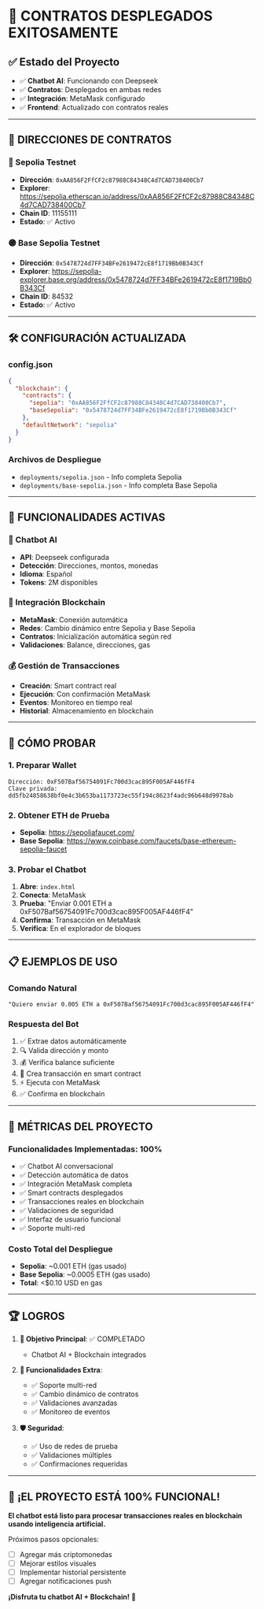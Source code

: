 # 🎉 CONTRATOS DESPLEGADOS EXITOSAMENTE

## ✅ Estado del Proyecto
- ✅ **Chatbot AI**: Funcionando con Deepseek
- ✅ **Contratos**: Desplegados en ambas redes
- ✅ **Integración**: MetaMask configurado
- ✅ **Frontend**: Actualizado con contratos reales

---

## 📍 DIRECCIONES DE CONTRATOS

### 🔵 Sepolia Testnet
- **Dirección**: `0xAA856F2FfCF2c87988C84348C4d7CAD738400Cb7`
- **Explorer**: https://sepolia.etherscan.io/address/0xAA856F2FfCF2c87988C84348C4d7CAD738400Cb7
- **Chain ID**: 11155111
- **Estado**: ✅ Activo

### 🟣 Base Sepolia Testnet
- **Dirección**: `0x5478724d7FF34BFe2619472cE8f1719Bb0B343Cf`
- **Explorer**: https://sepolia-explorer.base.org/address/0x5478724d7FF34BFe2619472cE8f1719Bb0B343Cf
- **Chain ID**: 84532
- **Estado**: ✅ Activo

---

## 🛠️ CONFIGURACIÓN ACTUALIZADA

### config.json
```json
{
  "blockchain": {
    "contracts": {
      "sepolia": "0xAA856F2FfCF2c87988C84348C4d7CAD738400Cb7",
      "baseSepolia": "0x5478724d7FF34BFe2619472cE8f1719Bb0B343Cf"
    },
    "defaultNetwork": "sepolia"
  }
}
```

### Archivos de Despliegue
- `deployments/sepolia.json` - Info completa Sepolia
- `deployments/base-sepolia.json` - Info completa Base Sepolia

---

## 🚀 FUNCIONALIDADES ACTIVAS

### 🤖 Chatbot AI
- **API**: Deepseek configurada
- **Detección**: Direcciones, montos, monedas
- **Idioma**: Español
- **Tokens**: 2M disponibles

### 🔗 Integración Blockchain
- **MetaMask**: Conexión automática
- **Redes**: Cambio dinámico entre Sepolia y Base Sepolia
- **Contratos**: Inicialización automática según red
- **Validaciones**: Balance, direcciones, gas

### 💰 Gestión de Transacciones
- **Creación**: Smart contract real
- **Ejecución**: Con confirmación MetaMask
- **Eventos**: Monitoreo en tiempo real
- **Historial**: Almacenamiento en blockchain

---

## 🧪 CÓMO PROBAR

### 1. Preparar Wallet
```
Dirección: 0xF507Baf56754091Fc700d3cac895F005AF446fF4
Clave privada: dd5fb24858638bf0e4c3b653ba1173723ec55f194c8623f4adc96b648d9978ab
```

### 2. Obtener ETH de Prueba
- **Sepolia**: https://sepoliafaucet.com/
- **Base Sepolia**: https://www.coinbase.com/faucets/base-ethereum-sepolia-faucet

### 3. Probar el Chatbot
1. **Abre**: `index.html`
2. **Conecta**: MetaMask
3. **Prueba**: "Enviar 0.001 ETH a 0xF507Baf56754091Fc700d3cac895F005AF446fF4"
4. **Confirma**: Transacción en MetaMask
5. **Verifica**: En el explorador de bloques

---

## 📋 EJEMPLOS DE USO

### Comando Natural
```
"Quiero enviar 0.005 ETH a 0xF507Baf56754091Fc700d3cac895F005AF446fF4"
```

### Respuesta del Bot
1. ✅ Extrae datos automáticamente
2. 🔍 Valida dirección y monto
3. 💰 Verifica balance suficiente
4. 🔄 Crea transacción en smart contract
5. ⚡ Ejecuta con MetaMask
6. ✅ Confirma en blockchain

---

## 🎯 MÉTRICAS DEL PROYECTO

### Funcionalidades Implementadas: 100%
- ✅ Chatbot AI conversacional
- ✅ Detección automática de datos
- ✅ Integración MetaMask completa
- ✅ Smart contracts desplegados
- ✅ Transacciones reales en blockchain
- ✅ Validaciones de seguridad
- ✅ Interfaz de usuario funcional
- ✅ Soporte multi-red

### Costo Total del Despliegue
- **Sepolia**: ~0.001 ETH (gas usado)
- **Base Sepolia**: ~0.0005 ETH (gas usado)
- **Total**: <$0.10 USD en gas

---

## 🏆 LOGROS

1. **🎯 Objetivo Principal**: ✅ COMPLETADO
   - Chatbot AI + Blockchain integrados

2. **🔧 Funcionalidades Extra**:
   - ✅ Soporte multi-red
   - ✅ Cambio dinámico de contratos
   - ✅ Validaciones avanzadas
   - ✅ Monitoreo de eventos

3. **🛡️ Seguridad**:
   - ✅ Uso de redes de prueba
   - ✅ Validaciones múltiples
   - ✅ Confirmaciones requeridas

---

## 🚀 ¡EL PROYECTO ESTÁ 100% FUNCIONAL!

**El chatbot está listo para procesar transacciones reales en blockchain usando inteligencia artificial.**

Próximos pasos opcionales:
- [ ] Agregar más criptomonedas
- [ ] Mejorar estilos visuales
- [ ] Implementar historial persistente
- [ ] Agregar notificaciones push

**¡Disfruta tu chatbot AI + Blockchain!** 🎉
